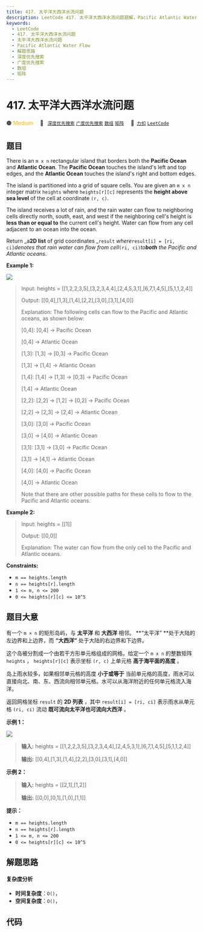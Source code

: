 ```yaml
---
title: 417. 太平洋大西洋水流问题
description: LeetCode 417. 太平洋大西洋水流问题题解，Pacific Atlantic Water Flow，包含解题思路、复杂度分析以及完整的 JavaScript 代码实现。
keywords:
  - LeetCode
  - 417. 太平洋大西洋水流问题
  - 太平洋大西洋水流问题
  - Pacific Atlantic Water Flow
  - 解题思路
  - 深度优先搜索
  - 广度优先搜索
  - 数组
  - 矩阵
---
```


# 417. 太平洋大西洋水流问题

🟠 <font color=#ffb800>Medium</font>&emsp; 🔖&ensp; [`深度优先搜索`](/tag/depth-first-search.md) [`广度优先搜索`](/tag/breadth-first-search.md) [`数组`](/tag/array.md) [`矩阵`](/tag/matrix.md)&emsp; 🔗&ensp;[`力扣`](https://leetcode.cn/problems/pacific-atlantic-water-flow) [`LeetCode`](https://leetcode.com/problems/pacific-atlantic-water-flow)

## 题目

There is an `m x n` rectangular island that borders both the **Pacific Ocean**
and **Atlantic Ocean**. The **Pacific Ocean** touches the island's left and
top edges, and the **Atlantic Ocean** touches the island's right and bottom
edges.

The island is partitioned into a grid of square cells. You are given an `m x
n` integer matrix `heights` where `heights[r][c]` represents the **height
above sea level** of the cell at coordinate `(r, c)`.

The island receives a lot of rain, and the rain water can flow to neighboring
cells directly north, south, east, and west if the neighboring cell's height
is **less than or equal to** the current cell's height. Water can flow from
any cell adjacent to an ocean into the ocean.

Return _a**2D list** of grid coordinates _`result` _where_`result[i] = [ri,
ci]`_denotes that rain water can flow from cell_`(ri, ci)`_to**both** the
Pacific and Atlantic oceans_.



**Example 1:**

![](https://assets.leetcode.com/uploads/2021/06/08/waterflow-grid.jpg)

> Input: heights = [[1,2,2,3,5],[3,2,3,4,4],[2,4,5,3,1],[6,7,1,4,5],[5,1,1,2,4]]
> 
> Output: [[0,4],[1,3],[1,4],[2,2],[3,0],[3,1],[4,0]]
> 
> Explanation: The following cells can flow to the Pacific and Atlantic oceans, as shown below:
> 
> [0,4]: [0,4] -> Pacific Ocean 
> 
> > 
>    [0,4] -> Atlantic Ocean
> 
> [1,3]: [1,3] -> [0,3] -> Pacific Ocean 
> 
> > 
>    [1,3] -> [1,4] -> Atlantic Ocean
> 
> [1,4]: [1,4] -> [1,3] -> [0,3] -> Pacific Ocean 
> 
> > 
>    [1,4] -> Atlantic Ocean
> 
> [2,2]: [2,2] -> [1,2] -> [0,2] -> Pacific Ocean 
> 
> > 
>    [2,2] -> [2,3] -> [2,4] -> Atlantic Ocean
> 
> [3,0]: [3,0] -> Pacific Ocean 
> 
> > 
>    [3,0] -> [4,0] -> Atlantic Ocean
> 
> [3,1]: [3,1] -> [3,0] -> Pacific Ocean 
> 
> > 
>    [3,1] -> [4,1] -> Atlantic Ocean
> 
> [4,0]: [4,0] -> Pacific Ocean 
> 
> > 
>    [4,0] -> Atlantic Ocean
> 
> Note that there are other possible paths for these cells to flow to the Pacific and Atlantic oceans.

**Example 2:**

> Input: heights = [[1]]
> 
> Output: [[0,0]]
> 
> Explanation: The water can flow from the only cell to the Pacific and Atlantic oceans.

**Constraints:**

  * `m == heights.length`
  * `n == heights[r].length`
  * `1 <= m, n <= 200`
  * `0 <= heights[r][c] <= 10^5`


## 题目大意

有一个 `m × n` 的矩形岛屿，与 **太平洋** 和 **大西洋** 相邻。 **“太平洋”  **处于大陆的左边界和上边界，而 **“大西洋”**
处于大陆的右边界和下边界。

这个岛被分割成一个由若干方形单元格组成的网格。给定一个 `m x n` 的整数矩阵 `heights` ， `heights[r][c]` 表示坐标
`(r, c)` 上单元格 **高于海平面的高度** 。

岛上雨水较多，如果相邻单元格的高度 **小于或等于** 当前单元格的高度，雨水可以直接向北、南、东、西流向相邻单元格。水可以从海洋附近的任何单元格流入海洋。

返回网格坐标 `result` 的 **2D 列表** ，其中 `result[i] = [ri, ci]` 表示雨水从单元格 `(ri, ci)` 流动
**既可流向太平洋也可流向大西洋** 。



**示例 1：**

![](https://assets.leetcode.com/uploads/2021/06/08/waterflow-grid.jpg)

> 
> 
> 
> 
> 
> **输入:** heights = [[1,2,2,3,5],[3,2,3,4,4],[2,4,5,3,1],[6,7,1,4,5],[5,1,1,2,4]]
> 
> **输出:** [[0,4],[1,3],[1,4],[2,2],[3,0],[3,1],[4,0]]
> 
> 

**示例 2：**

> 
> 
> 
> 
> 
> **输入:** heights = [[2,1],[1,2]]
> 
> **输出:** [[0,0],[0,1],[1,0],[1,1]]
> 
> 



**提示：**

  * `m == heights.length`
  * `n == heights[r].length`
  * `1 <= m, n <= 200`
  * `0 <= heights[r][c] <= 10^5`


## 解题思路

#### 复杂度分析

- **时间复杂度**：`O()`，
- **空间复杂度**：`O()`，

## 代码

```javascript

```